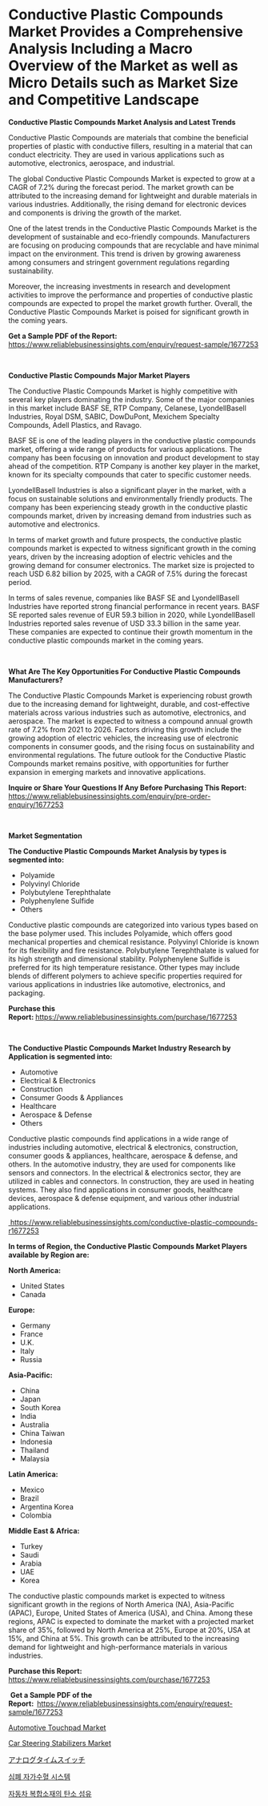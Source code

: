 <p><h1>Conductive Plastic Compounds Market Provides a Comprehensive Analysis Including a Macro Overview of the Market as well as Micro Details such as Market Size and Competitive Landscape</h1></p><p><strong>Conductive Plastic Compounds Market Analysis and Latest Trends</strong></p>
<p><p>Conductive Plastic Compounds are materials that combine the beneficial properties of plastic with conductive fillers, resulting in a material that can conduct electricity. They are used in various applications such as automotive, electronics, aerospace, and industrial.</p><p>The global Conductive Plastic Compounds Market is expected to grow at a CAGR of 7.2% during the forecast period. The market growth can be attributed to the increasing demand for lightweight and durable materials in various industries. Additionally, the rising demand for electronic devices and components is driving the growth of the market.</p><p>One of the latest trends in the Conductive Plastic Compounds Market is the development of sustainable and eco-friendly compounds. Manufacturers are focusing on producing compounds that are recyclable and have minimal impact on the environment. This trend is driven by growing awareness among consumers and stringent government regulations regarding sustainability.</p><p>Moreover, the increasing investments in research and development activities to improve the performance and properties of conductive plastic compounds are expected to propel the market growth further. Overall, the Conductive Plastic Compounds Market is poised for significant growth in the coming years.</p></p>
<p><strong>Get a Sample PDF of the Report:&nbsp;</strong> <a href="https://www.reliablebusinessinsights.com/enquiry/request-sample/1677253">https://www.reliablebusinessinsights.com/enquiry/request-sample/1677253</a></p>
<p>&nbsp;</p>
<p><strong>Conductive Plastic Compounds Major Market Players</strong></p>
<p><p>The Conductive Plastic Compounds Market is highly competitive with several key players dominating the industry. Some of the major companies in this market include BASF SE, RTP Company, Celanese, LyondellBasell Industries, Royal DSM, SABIC, DowDuPont, Mexichem Specialty Compounds, Adell Plastics, and Ravago.</p><p>BASF SE is one of the leading players in the conductive plastic compounds market, offering a wide range of products for various applications. The company has been focusing on innovation and product development to stay ahead of the competition. RTP Company is another key player in the market, known for its specialty compounds that cater to specific customer needs.</p><p>LyondellBasell Industries is also a significant player in the market, with a focus on sustainable solutions and environmentally friendly products. The company has been experiencing steady growth in the conductive plastic compounds market, driven by increasing demand from industries such as automotive and electronics.</p><p>In terms of market growth and future prospects, the conductive plastic compounds market is expected to witness significant growth in the coming years, driven by the increasing adoption of electric vehicles and the growing demand for consumer electronics. The market size is projected to reach USD 6.82 billion by 2025, with a CAGR of 7.5% during the forecast period.</p><p>In terms of sales revenue, companies like BASF SE and LyondellBasell Industries have reported strong financial performance in recent years. BASF SE reported sales revenue of EUR 59.3 billion in 2020, while LyondellBasell Industries reported sales revenue of USD 33.3 billion in the same year. These companies are expected to continue their growth momentum in the conductive plastic compounds market in the coming years.</p></p>
<p>&nbsp;</p>
<p><strong>What Are The Key Opportunities For Conductive Plastic Compounds Manufacturers?</strong></p>
<p><p>The Conductive Plastic Compounds Market is experiencing robust growth due to the increasing demand for lightweight, durable, and cost-effective materials across various industries such as automotive, electronics, and aerospace. The market is expected to witness a compound annual growth rate of 7.2% from 2021 to 2026. Factors driving this growth include the growing adoption of electric vehicles, the increasing use of electronic components in consumer goods, and the rising focus on sustainability and environmental regulations. The future outlook for the Conductive Plastic Compounds market remains positive, with opportunities for further expansion in emerging markets and innovative applications.</p></p>
<p><strong>Inquire or Share Your Questions If Any Before Purchasing This Report:</strong> <a href="https://www.reliablebusinessinsights.com/enquiry/pre-order-enquiry/1677253">https://www.reliablebusinessinsights.com/enquiry/pre-order-enquiry/1677253</a></p>
<p>&nbsp;</p>
<p><strong>Market Segmentation</strong></p>
<p><strong>The Conductive Plastic Compounds Market Analysis by types is segmented into:</strong></p>
<p><ul><li>Polyamide</li><li>Polyvinyl Chloride</li><li>Polybutylene Terephthalate</li><li>Polyphenylene Sulfide</li><li>Others</li></ul></p>
<p><p>Conductive plastic compounds are categorized into various types based on the base polymer used. This includes Polyamide, which offers good mechanical properties and chemical resistance. Polyvinyl Chloride is known for its flexibility and fire resistance. Polybutylene Terephthalate is valued for its high strength and dimensional stability. Polyphenylene Sulfide is preferred for its high temperature resistance. Other types may include blends of different polymers to achieve specific properties required for various applications in industries like automotive, electronics, and packaging.</p></p>
<p><strong>Purchase this Report:&nbsp;</strong><a href="https://www.reliablebusinessinsights.com/purchase/1677253">https://www.reliablebusinessinsights.com/purchase/1677253</a></p>
<p>&nbsp;</p>
<p><strong>The Conductive Plastic Compounds Market Industry Research by Application is segmented into:</strong></p>
<p><ul><li>Automotive</li><li>Electrical & Electronics</li><li>Construction</li><li>Consumer Goods & Appliances</li><li>Healthcare</li><li>Aerospace & Defense</li><li>Others</li></ul></p>
<p><p>Conductive plastic compounds find applications in a wide range of industries including automotive, electrical & electronics, construction, consumer goods & appliances, healthcare, aerospace & defense, and others. In the automotive industry, they are used for components like sensors and connectors. In the electrical & electronics sector, they are utilized in cables and connectors. In construction, they are used in heating systems. They also find applications in consumer goods, healthcare devices, aerospace & defense equipment, and various other industrial applications.</p></p>
<p><a href="https://www.reliablebusinessinsights.com/conductive-plastic-compounds-r1677253">&nbsp;https://www.reliablebusinessinsights.com/conductive-plastic-compounds-r1677253</a></p>
<p><strong>In terms of Region, the Conductive Plastic Compounds Market Players available by Region are:</strong></p>
<p>
    <p> <strong> North America: </strong>
        <ul>
            <li>United States</li>
            <li>Canada</li>
        </ul>
        </p> 
    <p> <strong> Europe: </strong>
        <ul>
            <li>Germany</li>
            <li>France</li>
            <li>U.K.</li>
            <li>Italy</li>
            <li>Russia</li>
        </ul>
        </p> 
    <p> <strong> Asia-Pacific: </strong>
        <ul>
            <li>China</li>
            <li>Japan</li>
            <li>South Korea</li>
            <li>India</li>
            <li>Australia</li>
            <li>China Taiwan</li>
            <li>Indonesia</li>
            <li>Thailand</li>
            <li>Malaysia</li>
        </ul>
        </p> 
    <p> <strong> Latin America: </strong>
        <ul>
            <li>Mexico</li>
            <li>Brazil</li>
            <li>Argentina Korea</li>
            <li>Colombia</li>
        </ul>
        </p> 
    <p> <strong> Middle East & Africa: </strong>
        <ul>
            <li>Turkey</li>
            <li>Saudi</li>
            <li>Arabia</li>
            <li>UAE</li>
            <li>Korea</li>
        </ul>
    </p>
    </p>
<p><p>The conductive plastic compounds market is expected to witness significant growth in the regions of North America (NA), Asia-Pacific (APAC), Europe, United States of America (USA), and China. Among these regions, APAC is expected to dominate the market with a projected market share of 35%, followed by North America at 25%, Europe at 20%, USA at 15%, and China at 5%. This growth can be attributed to the increasing demand for lightweight and high-performance materials in various industries.</p></p>
<p><strong>Purchase this Report: </strong><a href="https://www.reliablebusinessinsights.com/purchase/1677253">https://www.reliablebusinessinsights.com/purchase/1677253</a></p>
<p>&nbsp;<strong>Get a Sample PDF of the Report:&nbsp;&nbsp;</strong><a href="https://www.reliablebusinessinsights.com/enquiry/request-sample/1677253">https://www.reliablebusinessinsights.com/enquiry/request-sample/1677253</a></p>
<p><strong></strong></p>
<p><p><a href="https://github.com/zkngisync/Market-Research-Report-List-1/blob/main/automotive-touchpad-market.md">Automotive Touchpad Market</a></p><p><a href="https://github.com/brendafegmorris532/Market-Research-Report-List-1/blob/main/car-steering-stabilizers-market.md">Car Steering Stabilizers Market</a></p><p><a href="https://medium.com/@diegoskiles2023/%E3%82%A2%E3%83%8A%E3%83%AD%E3%82%B0%E3%82%BF%E3%82%A4%E3%83%A0%E3%82%B9%E3%82%A4%E3%83%83%E3%83%81%E7%94%A3%E6%A5%AD%E3%81%AB%E9%96%A2%E3%81%99%E3%82%8B%E6%B4%9E%E5%AF%9F-2031%E5%B9%B4%E3%81%BE%E3%81%A7%E3%81%AE%E5%B8%82%E5%A0%B4%E3%81%AE%E8%B2%A1%E5%8B%99%E7%8A%B6%E6%B3%81-%E5%B8%82%E5%A0%B4%E8%A6%8F%E6%A8%A1-%E3%81%8A%E3%82%88%E3%81%B3%E5%8F%8E%E7%9B%8A%E5%88%86%E6%9E%90-bd8934036502">アナログタイムスイッチ</a></p><p><a href="https://github.com/mduzzalmduzzal601/Market-Research-Report-List-1/blob/main/4498424117226.md">심폐 자가수혈 시스템</a></p><p><a href="https://github.com/rick7624/Market-Research-Report-List-1/blob/main/7850139117225.md">자동차 복합소재의 탄소 섬유</a></p></p>